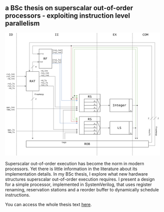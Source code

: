 ## a BSc thesis on superscalar out-of-order processors - exploiting instruction level parallelism

![pipeline](./images/pipeline.png)

Superscalar out-of-order execution has become the norm in modern processors. Yet there is little information in the literature about its implementation details. In my BSc thesis, I explore what new hardware structures superscalar out-of-order execution requires. I present a design for a simple processor, implemented in SystemVerilog, that uses register renaming, reservation stations and a reorder buffer to dynamically schedule instructions. <br>

You can access the whole thesis text [here](https://raw.githubusercontent.com/amanda-matthes/amanda-matthes.github.io/master/docs/bachelor.pdf).